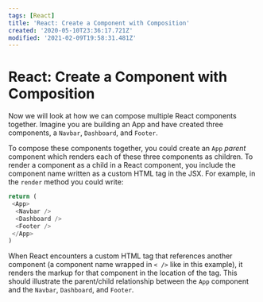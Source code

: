 ```yaml
---
tags: [React]
title: 'React: Create a Component with Composition'
created: '2020-05-10T23:36:17.721Z'
modified: '2021-02-09T19:58:31.481Z'
---
```


React: Create a Component with Composition
==========================================

Now we will look at how we can compose multiple React components together. Imagine you are building an App and have created three components, a ```Navbar```, ```Dashboard```, and ```Footer```.

To compose these components together, you could create an ```App``` *parent* component which renders each of these three components as children. To render a component as a child in a React component, you include the component name written as a custom HTML tag in the JSX. For example, in the ```render``` method you could write:
``` javascript
return (
 <App>
  <Navbar />
  <Dashboard />
  <Footer />
 </App>
)
```
When React encounters a custom HTML tag that references another component (a component name wrapped in ```< />``` like in this example), it renders the markup for that component in the location of the tag. This should illustrate the parent/child relationship between the ```App``` component and the ```Navbar```, ```Dashboard```, and ```Footer```.

